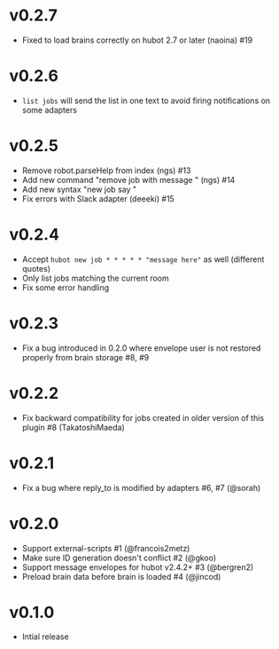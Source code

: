 v0.2.7
======
* Fixed to load brains correctly on hubot 2.7 or later (naoina) #19

v0.2.6
======
* `list jobs` will send the list in one text to avoid firing notifications on some adapters

v0.2.5
======
* Remove robot.parseHelp from index (ngs) #13
* Add new command "remove job with message <message>" (ngs) #14
* Add new syntax "new job <crontab> say <message>"
* Fix errors with Slack adapter (deeeki) #15

v0.2.4
======
* Accept `hubot new job * * * * * "message here"` as well (different quotes)
* Only list jobs matching the current room
* Fix some error handling

v0.2.3
======
* Fix a bug introduced in 0.2.0 where envelope user is not restored properly from brain storage #8, #9

v0.2.2
======
* Fix backward compatibility for jobs created in older version of this plugin #8 (TakatoshiMaeda)

v0.2.1
======
* Fix a bug where reply_to is modified by adapters #6, #7 (@sorah)

v0.2.0
======
* Support external-scripts #1 (@francois2metz)
* Make sure ID generation doesn't conflict #2 (@gkoo)
* Support message envelopes for hubot v2.4.2+ #3 (@bergren2)
* Preload brain data before brain is loaded #4 (@jincod)

v0.1.0
======
* Intial release
